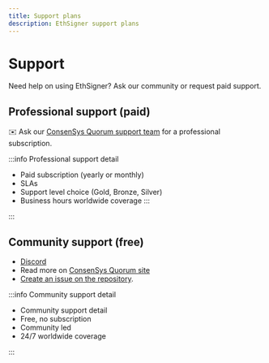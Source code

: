 ```yaml
---
title: Support plans
description: EthSigner support plans
---
```


# Support

Need help on using EthSigner? Ask our community or request paid support.

## Professional support (paid)

:envelope: Ask our [ConsenSys Quorum support team](mailto:quorum@consensys.net) for a professional subscription.

:::info Professional support detail

- Paid subscription (yearly or monthly)
- SLAs
- Support level choice (Gold, Bronze, Silver)
- Business hours worldwide coverage :::

:::

## Community support (free)

- [Discord](https://discord.gg/5U9Jwp7)
- Read more on [ConsenSys Quorum site](https://consensys.net/quorum/)
- [Create an issue on the repository](https://github.com/ConsenSys/ethsigner/issues).

:::info Community support detail

- Community support detail
- Free, no subscription
- Community led
- 24/7 worldwide coverage

:::
